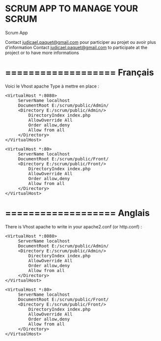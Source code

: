SCRUM APP TO MANAGE YOUR SCRUM
==============================

Scrum App

Contact judicael.paquet@gmail.com pour participer au projet ou avoir plus d'information
Contact judicael.paquet@gmail.com to participate at the project or to have more informations

===================
Français
===================

Voici le Vhost apache Type à mettre en place :

<pre>
&lt;VirtualHost *:8080&gt;
     ServerName localhost
     DocumentRoot E:/scrum/public/Admin/
     &lt;Directory E:/scrum/public/Admin/&gt;
         DirectoryIndex index.php
         AllowOverride All
         Order allow,deny
         Allow from all
     &lt;/Directory&gt;
&lt;/VirtualHost&gt;
</pre>

<pre>
&lt;VirtualHost *:80&gt;
     ServerName localhost
     DocumentRoot E:/scrum/public/Front/
     &lt;Directory E:/scrum/public/Front/&gt;
         DirectoryIndex index.php
         AllowOverride All
         Order allow,deny
         Allow from all
     &lt;/Directory&gt;
&lt;/VirtualHost&gt;
</pre>

===================
Anglais
===================

There is Vhost apache to write in your apache2.conf (or http.conf) :

<pre>
&lt;VirtualHost *:8080&gt;
     ServerName localhost
     DocumentRoot E:/scrum/public/Admin/
     &lt;Directory E:/scrum/public/Admin/&gt;
         DirectoryIndex index.php
         AllowOverride All
         Order allow,deny
         Allow from all
     &lt;/Directory&gt;
&lt;/VirtualHost&gt;
</pre>

<pre>
&lt;VirtualHost *:80&gt;
     ServerName localhost
     DocumentRoot E:/scrum/public/Front/
     &lt;Directory E:/scrum/public/Front/&gt;
         DirectoryIndex index.php
         AllowOverride All
         Order allow,deny
         Allow from all
     &lt;/Directory&gt;
&lt;/VirtualHost&gt;
</pre>
